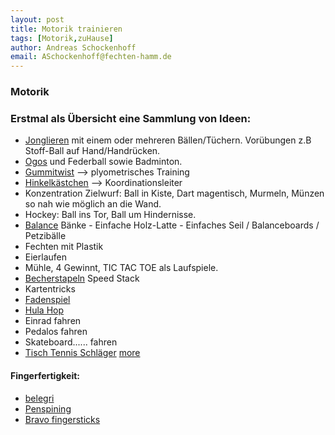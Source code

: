 ```yaml
---
layout: post
title: Motorik trainieren
tags: [Motorik,zuHause]
author: Andreas Schockenhoff 
email: ASchockenhoff@fechten-hamm.de
---
```

### Motorik 

### Erstmal als Übersicht eine Sammlung von Ideen:
* [Jonglieren](https://www.youtube.com/watch?v=03VNHsU2jZE) mit einem oder mehreren Bällen/Tüchern. Vorübungen z.B Stoff-Ball auf Hand/Handrücken.
* [Ogos](https://www.youtube.com/watch?v=6bucYd8HPbk) und Federball sowie Badminton.
* [Gummitwist](https://www.youtube.com/watch?v=xPpK3dkk9nk) --> plyometrisches Training 
* [Hinkelkästchen](https://www.youtube.com/watch?v=Vc9wQvLtcXc) --> Koordinationsleiter 
* Konzentration Zielwurf: Ball in Kiste, Dart magentisch, Murmeln, Münzen so nah wie möglich an die Wand.
* Hockey: Ball ins Tor, Ball um Hindernisse.
* [Balance](https://www.youtube.com/watch?v=btk2lrzdNW0) Bänke - Einfache Holz-Latte - Einfaches Seil / Balanceboards / Petzibälle 
* Fechten mit Plastik
* Eierlaufen
* Mühle, 4 Gewinnt, TIC TAC TOE als Laufspiele.
* [Becherstapeln](https://www.youtube.com/watch?v=F89vHYoM8XM) Speed Stack
* Kartentricks
* [Fadenspiel](https://www.youtube.com/watch?v=e4XVnGeJSYc)
* [Hula Hop](https://www.youtube.com/watch?v=s1iXJhsSz8k)
* Einrad fahren
* Pedalos fahren
* Skateboard...... fahren
* [Tisch Tennis Schläger](https://www.youtube.com/watch?v=cENRg5Aci-Y) [more](https://www.youtube.com/watch?v=24aRN83HrqU)
#### Fingerfertigkeit:
* [belegri](https://www.youtube.com/watch?v=-2DVEFePGgc)
* [Penspining](https://www.youtube.com/watch?v=wg-gIKKr8jY)
* [Bravo fingersticks](https://www.youtube.com/watch?v=Tedl1G731fE)
   
